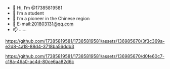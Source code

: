 - 👋 Hi, I’m @17385819581
- 👀 I’m a student
- 🌱 I’m a pioneer in the Chinese region
- 💞️ E-mail:201803131@qq.com
- 📫 ......

<!---
17385819581/17385819581 is a ✨ special ✨ repository because its `README.md` (this file) appears on your GitHub profile.
You can click the Preview link to take a look at your changes.
--->


https://github.com/17385819581/17385819581/assets/136985670/3f3c369a-e2d8-4a18-88d4-3718ba56ddb3



https://github.com/17385819581/17385819581/assets/136985670/d0fe60c7-c18a-46a0-ac4d-80ce6aa82d6c

